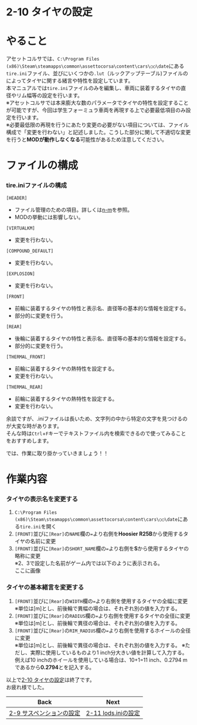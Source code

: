 # **2-10 タイヤの設定**   
# やること
アセットコルサでは、`C:\Program Files (x86)\Steam\steamapps\common\assettocorsa\content\cars\○○\date`にある`tire.ini`ファイル、並びにいくつかの`.lut`（ルックアップテーブル)ファイルのによってタイヤに関する緒言や特性を設定しています。  
本マニュアルでは`tire.ini`ファイルのみを編集し、車両に装着するタイヤの直径やリム幅等の設定を行います。  
※アセットコルサでは本来膨大な数のパラメータでタイヤの特性を設定することが可能ですが、今回は学生フォーミュラ車両を再現する上で必要最低項目のみ設定を行います。  
※必要最低限の再現を行うにあたり変更の必要がない項目については、ファイル構成で「変更を行わない」と記述しました。こうした部分に関して不適切な変更を行うと**MODが動作しなくなる**可能性があるため注意してください。  

# ファイルの構成
### tire.iniファイルの構成
`[HEADER]`  
  + ファイル管理のための項目。詳しくは[n-m]()を参照。  
  + MODの挙動には影響しない。


`[VIRTUALKM]`  
  + 変更を行わない。


`[COMPOUND_DEFAULT]`  
  + 変更を行わない。


`[EXPLOSION]`  
  + 変更を行わない。


`[FRONT]`  
  + 前輪に装着するタイヤの特性と表示名、直径等の基本的な情報を設定する。
  + 部分的に変更を行う。


`[REAR]`  
  + 後輪に装着するタイヤの特性と表示名、直径等の基本的な情報を設定する。
  + 部分的に変更を行う。


`[THERMAL_FRONT]`  
  + 前輪に装着するタイヤの熱特性を設定する。  
  + 変更を行わない。  


`[THERMAL_REAR]`  
  + 前輪に装着するタイヤの熱特性を設定する。  
  + 変更を行わない。  

余談ですが、.iniファイルは長いため、文字列の中から特定の文字を見つけるのが大変な時があります。  
そんな時は`Ctrl`+`F`キーでテキストファイル内を検索できるので使ってみることをおすすめします。

では、作業に取り掛かっていきましょう！！

# 作業内容
### タイヤの表示名を変更する
1. `C:\Program Files (x86)\Steam\steamapps\common\assettocorsa\content\cars\○○\date`にある`tire.ini`を開く　　
2. `[FRONT]`並びに`[Rear]`の`NAME`欄の`=`より右側を**Hoosier R25B**から使用するタイヤの名前に変更    
3. `[FRONT]`並びに`[Rear]`の`SHORT_NAME`欄の`=`より右側を**S**から使用するタイヤの略称に変更  
※2、3で設定した名前がゲーム内では以下のように表示される。    
ここに画像


### タイヤの基本緒言を変更する
1. `[FRONT]`並びに`[Rear]`の`WIDTH`欄の`=`より右側を使用するタイヤの全幅に変更  
※単位は[m]とし、前後輪で異幅の場合は、それぞれ別の値を入力する。
2. `[FRONT]`並びに`[Rear]`の`RADIUS`欄の`=`より右側を使用するタイヤの全径に変更  
※単位は[m]とし、前後輪で異径の場合は、それぞれ別の値を入力する。
3. `[FRONT]`並びに`[Rear]`の`RIM_RADIUS`欄の`=`より右側を使用するホイールの全径に変更  
※単位は[m]とし、前後輪で異径の場合は、それぞれ別の値を入力する。
※ただし、実際に使用しているものより1 inch分大きい値を計算して入力する。  
  例えば10 inchのホイールを使用している場合は、10+1=11 inch、0.2794 mであるから**0.2794**とを記入する。  

以上で[2-10 タイヤの設定](https://github.com/JSAE-ARCHIVES/MOD-Tutorial/blob/main/2%E7%AB%A0%20%E8%BB%8A%E4%B8%A1%E8%AB%B8%E5%85%83%E3%81%AE%E8%A8%AD%E5%AE%9A/2-10%20%E3%82%BF%E3%82%A4%E3%83%A4%E3%81%AE%E8%A8%AD%E5%AE%9A.md)は終了です。  
お疲れ様でした。  

| Back | Next |
|:---:|:---:|
| [2-9 サスペンションの設定](https://github.com/JSAE-ARCHIVES/MOD-Tutorial/blob/main/2%E7%AB%A0%20%E8%BB%8A%E4%B8%A1%E8%AB%B8%E5%85%83%E3%81%AE%E8%A8%AD%E5%AE%9A/2-9%20%E3%82%B5%E3%82%B9%E3%83%9A%E3%83%B3%E3%82%B7%E3%83%A7%E3%83%B3%E3%81%AE%E8%A8%AD%E5%AE%9A.md) | [2-11 lods.iniの設定](https://github.com/JSAE-ARCHIVES/MOD-Tutorial/blob/main/2%E7%AB%A0%20%E8%BB%8A%E4%B8%A1%E8%AB%B8%E5%85%83%E3%81%AE%E8%A8%AD%E5%AE%9A/2-11%20lods.ini%E3%81%AE%E8%A8%AD%E5%AE%9A.md) |

